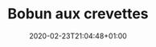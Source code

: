 ---
layout: recipe
date: 2020-02-23T21:04:48+01:00
draft: false    
title:  "Bobun aux crevettes" # The title of your awesome recipe
image:   ./bobun-crevettes.jpg # Name of image in recipe bundle
#imagecredit: https://placekitten.com/600/800 # URL to image source page, website, or creator
YouTubeID:  # The F2SYDXV1W1w part of https://www.youtube.com/watch?v=F2SYDXV1W1w
authorName: # Name of the recipe/article author
authorURL: # URL of their home website
sourceName: # Name of the source website
sourceURL: # Actual URL of the recipe itself
catégories: plat # The type of meal or course your recipe is about. For example: "dinner", "entree", or "dessert".
tags:
  - automne
  - hiver
  - été
  - printemps
  - asiat
yield: 6 euros
prepTime: 30 min
cookTime: 10 min

ingredients:
- 10 crevettes
- 2 càc de curry
- 5g de Champignons noirs déshydratés
- 1 Oignon rouge
- Vinaire de riz
- Sucre
- 1/2 concombre
- 10 feuilles de coriandre fraîche
- 10 feuilles de menthe fraiche
- 1 baton de citronnelle
- 1 branche de céleri
- 1 gousse d'ail
- Sauce Nuoc mam
- Sauce kikkoman
- 50g de vermicelles de riz
- 1/2 grenade
- 4 càs de graines de chia 
- 15g de pistaches
directions:
- Epluchez l'oignon et émincez-le finement. Puis, faites le mariner dans un bol avec du vinaigre et du sucre le temps de toute la préparation. Remuez le mélange de temps en temps. 
- Faites gonfler les champignons noirs dans de l'eau chaude.
- Décortiquez les crevettes et récupérez les têtes pour faire un bouillon. 
- Dans une casserole, faites bouillir de l'eau avec du sel, les têtes de crevettes, les feuilles de la branche de céleri, de la sauce kikkoman, et une gousse d'ail
- Décortiquez la grenade et récupérez les grains. 
- Emincez finement la branche de céleri, et les champignons noirs égouttés, coupez en rondelle le concombre.
- Dans une poêle faites chauffez les crevettes et assaisonnez les avec du curry.
- Une fois que le bouillon est bien aromatisé, passez le au chinois pour récupérer le jus. Trempez dans ce jus chaud les vermicelles.
- Égouttez ensuite les vermicelles. Déposez-les au centre d'une assiette creuse et disposez autour tous les légumes (céleri, concombre,champignons, oignon et grenade) et les crevettes. Ciselez par-dessus les feuilles de menthe et de coriandre et parsemez le tout de pistaches grillées et de graines de chia. 

---